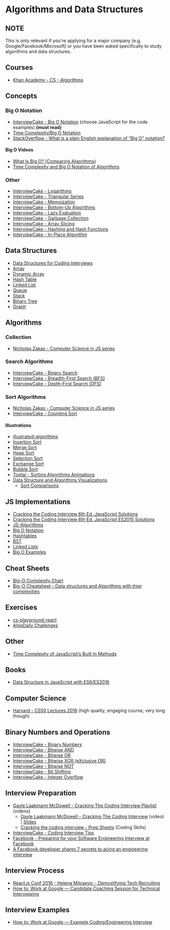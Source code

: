 Algorithms and Data Structures
===============================

NOTE
-----

This is only relevant if you're applying for a major company (e.g. Google/Facebook/Microsoft) or you
have been asked specifically to study algorithms and data structures.

Courses
---------

- [Khan Academy - CS - Algorithms](https://www.khanacademy.org/computing/computer-science/algorithms)

Concepts
---------

### Big O Notation

- [InterviewCake - Big O Notation](https://www.interviewcake.com/article/javascript/big-o-notation-time-and-space-complexity) (choose JavaScript for the code examples) **(must read)**
- [Time Complexity/Big O Notation](https://medium.com/javascript-scene/time-complexity-big-o-notation-1a4310c3ee4b)
- [StackOverflow - What is a plain English explanation of “Big O” notation?](http://stackoverflow.com/questions/487258/what-is-a-plain-english-explanation-of-big-o-notation)

#### Big O Videos

- [What Is Big O? (Comparing Algorithms)](https://www.youtube.com/watch?v=MyeV2_tGqvw)
- [Time Complexity and Big O Notation of Algorithms](https://www.youtube.com/watch?v=GhFmRmCK2Ck)

### Other

- [InterviewCake - Logarithms](https://www.interviewcake.com/article/python/logarithms)
- [InterviewCake - Triangular Series](https://www.interviewcake.com/concept/javascript/triangular-series)
- [InterviewCake - Memoization](https://www.interviewcake.com/concept/javascript/memoization)
- [InterviewCake - Bottom-Up Algorithms](https://www.interviewcake.com/concept/javascript/bottom-up)
- [InterviewCake - Lazy Evaluation](https://www.interviewcake.com/concept/javascript/lazy)
- [InterviewCake - Garbage Collection](https://www.interviewcake.com/concept/javascript/garbage-collection)
- [InterviewCake - Array Slicing](https://www.interviewcake.com/concept/javascript/slice)
- [InterviewCake - Hashing and Hash Functions](https://www.interviewcake.com/concept/javascript/hashing)
- [InterviewCake - In-Place Algorithm](https://www.interviewcake.com/concept/javascript/in-place)

Data Structures
-----------------

- [Data Structures for Coding Interviews](https://www.interviewcake.com/article/javascript/data-structures-coding-interview)
- [Array](https://www.interviewcake.com/concept/javascript/array)
- [Dynamic Array](https://www.interviewcake.com/concept/javascript/dynamic-array-amortized-analysis)
- [Hash Table](https://www.interviewcake.com/concept/javascript/hash-map)
- [Linked List](https://www.interviewcake.com/concept/javascript/linked-list)
- [Queue](https://www.interviewcake.com/concept/javascript/queue)
- [Stack](https://www.interviewcake.com/concept/javascript/stack)
- [Binary Tree](https://www.interviewcake.com/concept/javascript/binary-tree)
- [Graph](https://www.interviewcake.com/concept/javascript/graph)

Algorithms
------------

### Collection

- [Nicholas Zakas - Computer Science in JS series](https://www.nczonline.net/blog/tag/computer-science/)

### Search Algorithms

- [InterviewCake - Binary Search](https://www.interviewcake.com/concept/javascript/binary-search)
- [InterviewCake - Breadth-First Search (BFS)](https://www.interviewcake.com/concept/javascript/bfs)
- [InterviewCake - Depth-First Search (DFS)](https://www.interviewcake.com/concept/javascript/dfs)

### Sort Algorithms

- [Nicholas Zakas - Computer Science in JS series](https://www.nczonline.net/blog/tag/computer-science/)
- [InterviewCake - Counting Sort](https://www.interviewcake.com/concept/javascript/counting-sort)

#### Illustrations

- [illustrated-algorithms](https://github.com/skidding/illustrated-algorithms)
- [Insertion Sort](http://www.ee.ryerson.ca/~courses/coe428/sorting/insertionsort.html)
- [Merge Sort](http://www.ee.ryerson.ca/~courses/coe428/sorting/mergesort.html)
- [Heap Sort](http://www.ee.ryerson.ca/~courses/coe428/sorting/heapsort.html)
- [Selection Sort](http://www.ee.ryerson.ca/~courses/coe428/sorting/selectionsort.html)
- [Exchange Sort](http://www.ee.ryerson.ca/~courses/coe428/sorting/exchangesort.html)
- [Bubble Sort](http://www.ee.ryerson.ca/~courses/coe428/sorting/bubblesort.html)
- [Toptal - Sorting Algorithms Animations](https://www.toptal.com/developers/sorting-algorithms)
- [Data Structure and Algorithms Visualizations](https://www.cs.usfca.edu/~galles/visualization/Algorithms.html)
  - [Sort Comparisons](https://www.cs.usfca.edu/~galles/visualization/ComparisonSort.html)

JS Implementations
-------------------

- [Cracking the Coding Interview 6th Ed. JavaScript Solutions](https://github.com/careercup/CtCI-6th-Edition-JavaScript/tree/master)
- [Cracking the Coding Interview 6th Ed. JavaScript ES2015 Solutions](https://github.com/careercup/CtCI-6th-Edition-JavaScript-ES2015)
- [JS-Algorithms](https://github.com/duereg/js-algorithms)
- [Big O Notation](https://repl.it/EzF6/1)
- [Hashtables](https://repl.it/FDY1/0)
- [BST](https://repl.it/FDSb/1)
- [Linked Lists](https://repl.it/Eyct/40)
- [Big O Examples](https://github.com/cyk/big-o-js)

Cheat Sheets
-------------

- [Big-O Complexity Chart](http://bigocheatsheet.com/)
- [Big-O Cheatsheet - Data structures and Algorithms with thier complexities](https://www.hackerearth.com/practice/notes/big-o-cheatsheet-series-data-structures-and-algorithms-with-thier-complexities-1/)

Exercises
----------

- [cs-playground-react](https://github.com/no-stack-dub-sack/cs-playground-react)
- [AlgoDaily Challenges](https://www.algodaily.com/challenges)

Other
------

- [Time Complexity of JavaScript’s Built In Methods](http://www.pdiniz.com/time-complexity-of-javascripts-built-in-methods/)

Books
------

- [Data Structure in JavaScript with ES6/ES2016](https://www.gitbook.com/book/pmary/data-structure-in-javascript/details)

Computer Science
-----------------

- [Harvard - CS50 Lectures 2016](https://www.youtube.com/playlist?list=PLhQjrBD2T382VRUw5ZpSxQSFrxMOdFObl) (high quality, engaging course, very long though)

Binary Numbers and Operations
------------------------------

- [InterviewCake - Binary Numbers](https://www.interviewcake.com/concept/javascript/binary-numbers)
- [InterviewCake - Bitwise AND](https://www.interviewcake.com/concept/javascript/and)
- [InterviewCake - Bitwise OR](https://www.interviewcake.com/concept/javascript/or)
- [InterviewCake - Bitwise XOR (eXclusive OR)](https://www.interviewcake.com/concept/javascript/xor)
- [InterviewCake - Bitwise NOT](https://www.interviewcake.com/concept/javascript/not)
- [InterviewCake - Bit Shifting](https://www.interviewcake.com/concept/javascript/bit-shift)
- [InterviewCake - Integer Overflow](https://www.interviewcake.com/concept/javascript/integer-overflow)

Interview Preparation
----------------------

- [Gayle Laakmann McDowell - Cracking The Coding Interview Playlist](https://www.youtube.com/playlist?list=PLX6IKgS15Ue02WDPRCmYKuZicQHit9kFt) (videos)
  - [Gayle Laakmann McDowell - Cracking The Coding Interview](https://www.youtube.com/watch?v=wXPGxOcna-A) (video) | [Slides](https://www.slideshare.net/gayle2/cracking-the-coding-interview-7-steps-udacity)
  - [Cracking the coding interview - Prep Sheets](http://www.crackingthecodinginterview.com/resources.html) (Coding Skills)
- [InterviewCake - Coding Interview Tips](https://www.interviewcake.com/coding-interview-tips)
- [Facebook - Preparing for your Software Engineering Interview at Facebook](https://www.facebook.com/careers/life/preparing-for-your-software-engineering-interview-at-facebook)
- [A Facebook developer shares 7 secrets to acing an engineering interview](http://www.businessinsider.com/how-to-prepare-for-facebook-engineering-interview-2016-3)

Interview Process
------------------

- [React.js Conf 2016 - Helena Milosevic - Demystifying Tech Recruiting](https://www.youtube.com/watch?v=N233T0epWTs)
- [How to: Work at Google — Candidate Coaching Session for Technical Interviewing](https://youtu.be/oWbUtlUhwa8)

Interview Examples
-------------------

- [How to: Work at Google — Example Coding/Engineering Interview](https://www.youtube.com/watch?v=XKu_SEDAykw)
